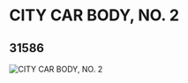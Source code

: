# CITY CAR BODY, NO. 2
## 31586
![CITY CAR BODY, NO. 2](https://lc-www-live-s.legocdn.com/media/bricks/5/2/6179178.jpg)